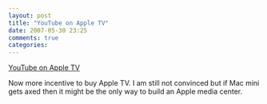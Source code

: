 ```yaml
---
layout: post
title: "YouTube on Apple TV"
date: 2007-05-30 23:25
comments: true
categories: 
---
```


<a href="http://www.apple.com/pr/library/2007/05/30appletv.html?sr=hotnews.rss">YouTube on Apple TV</a><br/><p>Now more incentive to buy Apple TV. I am still not convinced but if Mac mini gets axed then it might be the only way to build an Apple media center.</p>
